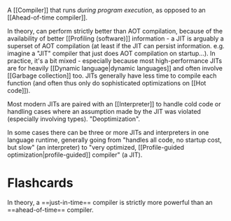 A [[Compiler]] that runs *during program execution*, as opposed to an [[Ahead-of-time compiler]].

In theory, can perform strictly better than AOT compilation, because of the availability of better [[Profiling (software)]] information - a JIT is arguably a superset of AOT compilation (at least if the JIT can persist information. e.g. imagine a "JIT" compiler that just does AOT compilation on startup...). In practice, it's a bit mixed - especially because most high-performance JITs are for heavily [[Dynamic language|dynamic languages]] and often involve [[Garbage collection]] too. JITs generally have less time to compile each function (and often thus only do sophisticated optimizations on [[Hot code]]).

Most modern JITs are paired with an [[Interpreter]] to handle cold code or handling cases where an assumption made by the JIT was violated (especially involving types). "Deoptimization".

In some cases there can be three or more JITs and interpreters in one language runtime, generally going from "handles all code, no startup cost, but slow" (an interpreter) to "very optimized, [[Profile-guided optimization|profile-guided]] compiler" (a JIT).

# Flashcards
In theory, a ==just-in-time== compiler is strictly more powerful than an ==ahead-of-time== compiler.


